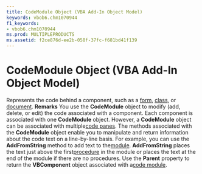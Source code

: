 ```yaml
---
title: CodeModule Object (VBA Add-In Object Model)
keywords: vbob6.chm1070944
f1_keywords:
- vbob6.chm1070944
ms.prod: MULTIPLEPRODUCTS
ms.assetid: f2ce876d-ee2b-058f-37fc-f681bd41f139
---
```



# CodeModule Object (VBA Add-In Object Model)



Represents the code behind a component, such as a [form](vbe-glossary.md), [class](vbe-glossary.md), or [document](vbe-glossary.md).
 **Remarks**
You use the  **CodeModule** object to modify (add, delete, or edit) the code associated with a component.
Each component is associated with one  **CodeModule** object. However, a **CodeModule** object can be associated with multiple[code panes](vbe-glossary.md).
The methods associated with the  **CodeModule** object enable you to manipulate and return information about the code text on a line-by-line basis. For example, you can use the **AddFromString** method to add text to the[module](vbe-glossary.md).  **AddFromString** places the text just above the first[procedure](vbe-glossary.md) in the module or places the text at the end of the module if there are no procedures.
Use the  **Parent** property to return the **VBComponent** object associated with a[code module](vbe-glossary.md).

